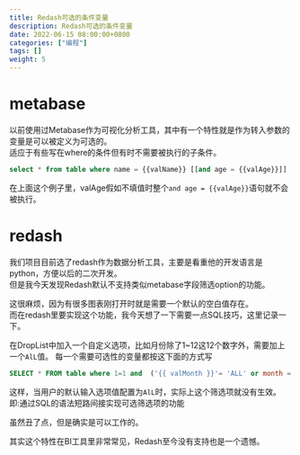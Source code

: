 ```yaml
---
title: Redash可选的条件变量
description: Redash可选的条件变量
date: 2022-06-15 08:00:00+0800
categories: ["编程"]
tags: []
weight: 5
---
```



# metabase
以前使用过Metabase作为可视化分析工具，其中有一个特性就是作为转入参数的变量是可以被定义为可选的。   
适应于有些写在where的条件但有时不需要被执行的子条件。

```sql
select * from table where name = {{valName}} [[and age = {{valAge}}]]
```

在上面这个例子里，valAge假如不填值时整个`and age = {{valAge}}`语句就不会被执行。

# redash
我们项目目前选了redash作为数据分析工具，主要是看重他的开发语言是python，方便以后的二次开发。   
但是我今天发现Redash默认不支持类似metabase字段筛选option的功能。

这很麻烦，因为有很多图表刚打开时就是需要一个默认的空白值存在。  
而在redash里要实现这个功能，我今天想了一下需要一点SQL技巧，这里记录一下。 

在DropList中加入一个自定义选项，比如月份除了1~12这12个数字外，需要加上一个`AlL`值。
每一个需要可选性的变量都按这下面的方式写

```sql
SELECT * FROM table where 1=1 and  ('{{ valMonth }}'= 'ALL' or month = '{{ valMonth }}')
```

这样，当用户的默认输入选项值配置为`AlL`时，实际上这个筛选项就没有生效。  
即:通过SQL的语法短路间接实现可选筛选项的功能

虽然丑了点，但是确实是可以工作的。

其实这个特性在BI工具里非常常见，Redash至今没有支持也是一个遗憾。
